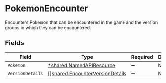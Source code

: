 # PokemonEncounter

Encounters Pokemon that can be encountered in the game and the version groups in which they can be encountered.


## Fields

| Field                                                                              | Type                                                                               | Required                                                                           | Description                                                                        |
| ---------------------------------------------------------------------------------- | ---------------------------------------------------------------------------------- | ---------------------------------------------------------------------------------- | ---------------------------------------------------------------------------------- |
| `Pokemon`                                                                          | [*shared.NamedAPIResource](../../models/shared/namedapiresource.md)                | :heavy_minus_sign:                                                                 | N/A                                                                                |
| `VersionDetails`                                                                   | [][shared.EncounterVersionDetails](../../models/shared/encounterversiondetails.md) | :heavy_minus_sign:                                                                 | N/A                                                                                |